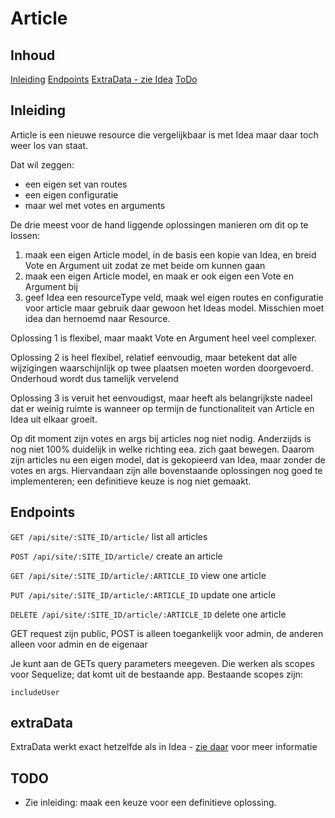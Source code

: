 # Article

## Inhoud
[Inleiding](#inleiding)
[Endpoints](#endpoints)
[ExtraData - zie Idea](/doc/idea#extradata)
[ToDo](#todo)

## Inleiding

Article is een nieuwe resource die vergelijkbaar is met Idea maar daar toch weer los van staat.

Dat wil zeggen:
- een eigen set van routes
- een eigen configuratie
- maar wel met votes en arguments

De drie meest voor de hand liggende oplossingen manieren om dit op te lossen:
1. maak een eigen Article model, in de basis een kopie van Idea, en breid Vote en Argument uit zodat ze met beide om kunnen gaan
2. maak een eigen Article model, en maak er ook eigen een Vote en Argument bij
3. geef Idea een resourceType veld, maak wel eigen routes en configuratie voor article maar gebruik daar gewoon het Ideas model. Misschien moet idea dan hernoemd naar Resource.

Oplossing 1 is flexibel, maar maakt Vote en Argument heel veel complexer.

Oplossing 2 is heel flexibel, relatief eenvoudig, maar betekent dat alle wijzigingen waarschijnlijk op twee plaatsen moeten worden doorgevoerd. Onderhoud wordt dus tamelijk vervelend

Oplossing 3 is veruit het eenvoudigst, maar heeft als belangrijkste nadeel dat er weinig ruimte is wanneer op termijn de functionaliteit van Article en Idea uit elkaar groeit.

Op dit moment zijn votes en args bij articles nog niet nodig. Anderzijds is nog niet 100% duidelijk in welke richting eea. zich gaat bewegen. Daarom zijn articles nu een eigen model, dat is gekopieerd van Idea, maar zonder de votes en args. Hiervandaan zijn alle bovenstaande oplossingen nog goed te implementeren; een definitieve keuze is nog niet gemaakt.

## Endpoints

`GET /api/site/:SITE_ID/article/`
list all articles

`POST /api/site/:SITE_ID/article/`
create an article

`GET /api/site/:SITE_ID/article/:ARTICLE_ID`
view one article

`PUT /api/site/:SITE_ID/article/:ARTICLE_ID`
update one article

`DELETE /api/site/:SITE_ID/article/:ARTICLE_ID`
delete one article

GET request zijn public, POST is alleen toegankelijk voor admin, de anderen alleen voor admin en de eigenaar

Je kunt aan de GETs query parameters meegeven. Die werken als scopes voor Sequelize; dat komt uit de bestaande app. Bestaande scopes zijn:

`includeUser`

## extraData

ExtraData werkt exact hetzelfde als in Idea - [zie daar](/doc/idea#extradata) voor meer informatie

## TODO
- Zie inleiding: maak een keuze voor een definitieve oplossing.
